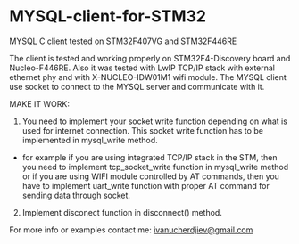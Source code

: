 # MYSQL-client-for-STM32
MYSQL C client tested on STM32F407VG and STM32F446RE

The client is tested and working properly on STM32F4-Discovery board and Nucleo-F446RE. Also it was tested with
LwIP TCP/IP stack with external ethernet phy and with X-NUCLEO-IDW01M1 wifi module. The MYSQL client use socket to connect to the MYSQL server and communicate with it.

MAKE IT WORK:

1. You need to implement your socket write function depending on what is used for internet connection. This socket write function has to be implemented in mysql_write method.
  - for example if you are using integrated TCP/IP stack in the STM, then you need to implement tcp_socket_write function in mysql_write method or if you are using WIFI module controlled by AT commands, then you have to implement uart_write function with proper AT command for sending data through socket.
2. Implement disconect function in disconnect() method.

For more info or examples contact me: ivanucherdjiev@gmail.com
